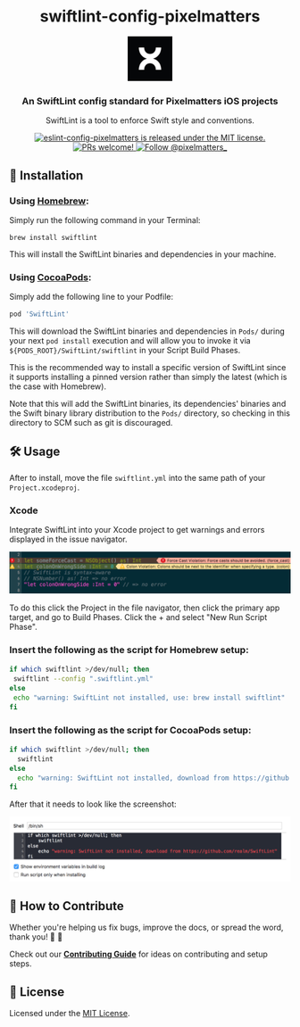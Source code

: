 <h1 align="center">
  swiftlint-config-pixelmatters
</h1>

<p align="center">
  <img width="80" src="./img/pixelmatters-logo.jpeg" />
</p>

<h3 align="center">
  An SwiftLint config standard for Pixelmatters iOS projects
</h3>

<p align="center">
  SwiftLint is a tool to enforce Swift style and conventions.
</p>

<p align="center">
  <a href="https://github.com/Pixelmatters/eslint-config-pixelmatters/blob/master/LICENSE">
    <img src="https://img.shields.io/badge/license-MIT-blue.svg" alt="eslint-config-pixelmatters is released under the MIT license." />
  </a>
  <a href="https://github.com/Pixelmatters/eslint-config-pixelmatters/blob/master/CONTRIBUTING.md">
    <img src="https://img.shields.io/badge/PRs-welcome-brightgreen.svg" alt="PRs welcome!" />
  </a>
  <a href="https://twitter.com/intent/follow?screen_name=pixelmatters_">
    <img src="https://img.shields.io/twitter/follow/pixelmatters_.svg?label=Follow%20@pixelmatters_" alt="Follow @pixelmatters_" />
  </a>
</p>


## 🚀 Installation

### Using [Homebrew](http://brew.sh/):

Simply run the following command in your Terminal: 

```
brew install swiftlint
```

This will install the SwiftLint binaries and dependencies in your machine.

### Using [CocoaPods](https://cocoapods.org):

Simply add the following line to your Podfile:

```ruby
pod 'SwiftLint'
```

This will download the SwiftLint binaries and dependencies in `Pods/` during your next
`pod install` execution and will allow you to invoke it via `${PODS_ROOT}/SwiftLint/swiftlint`
in your Script Build Phases.

This is the recommended way to install a specific version of SwiftLint since it supports
installing a pinned version rather than simply the latest (which is the case with Homebrew).

Note that this will add the SwiftLint binaries, its dependencies' binaries and the Swift binary
library distribution to the `Pods/` directory, so checking in this directory to SCM such as
git is discouraged.

## 🛠️ Usage

After to install, move the file `swiftlint.yml` into the same path of your `Project.xcodeproj`.

### Xcode

Integrate SwiftLint into your Xcode project to get warnings and errors displayed
in the issue navigator.

![](./img/screenshot.png)

To do this click the Project in the file navigator, then click the primary app
target, and go to Build Phases. Click the + and select "New Run Script Phase".

### Insert the following as the script for Homebrew setup:

```bash
if which swiftlint >/dev/null; then
 swiftlint --config ".swiftlint.yml"
else
 echo "warning: SwiftLint not installed, use: brew install swiftlint"
fi
```

### Insert the following as the script for CocoaPods setup:

```bash
if which swiftlint >/dev/null; then
  swiftlint
else
  echo "warning: SwiftLint not installed, download from https://github.com/realm/SwiftLint"
fi
```

After that it needs to look like the screenshot:

![](./img/runscript.png)

## 🤝 How to Contribute

Whether you're helping us fix bugs, improve the docs, or spread the word, thank you! 💪 🧡

Check out our [**Contributing Guide**](https://github.com/Pixelmatters/swiftlint-config-pixelmatters/blob/main/CONTRIBUTING.md) for ideas on contributing and setup steps.

## :memo: License

Licensed under the [MIT License](./LICENSE).